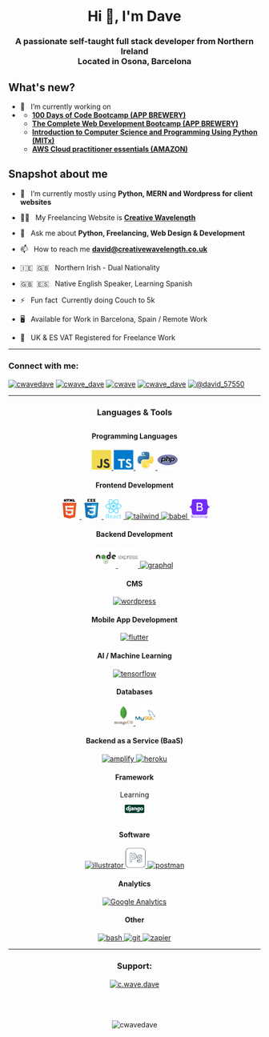 <h1 align="center">Hi 👋, I'm Dave</h1>
<h3 align="center">A <strong>passionate self-taught </strong>full stack developer from Northern Ireland <br> Located in Osona, Barcelona</h3>
 
 <h2> What's new? </h2>
 
- 🔭 &nbsp; I’m currently working on 
- <ul> <strong> <li> <a href="https://www.udemy.com/course/100-days-of-code/"> 100 Days of Code Bootcamp (APP BREWERY)</a> </li><li><a href="https://www.udemy.com/course/the-complete-web-development-bootcamp"> The Complete Web Development Bootcamp (APP BREWERY)</a></li><li><a href="https://www.edx.org/course/introduction-to-computer-science-and-programming-7"> Introduction to Computer Science and Programming Using Python (MITx)</a></li><li><a href="https://www.coursera.org/learn/aws-cloud-practitioner-essentials"> AWS Cloud practitioner essentials (AMAZON)</a> </strong> </li> </ul>

<h2> Snapshot about me </h2>

- 🌱 &nbsp; I’m currently mostly using **Python, MERN and Wordpress for client websites**

- 👨‍💻 &nbsp; My Freelancing Website is <strong> <a href="https://creative-wavelength.com"> Creative Wavelength </a> </strong>

- 💬 &nbsp; Ask me about **Python, Freelancing, Web Design & Development**

- 📫 &nbsp; How to reach me **david@creativewavelength.co.uk**
 
- 🇮🇪 &nbsp;🇬🇧 &nbsp; Northern Irish - Dual Nationality 

- 🇬🇧 &nbsp;🇪🇸 &nbsp; Native English Speaker, Learning Spanish

- ⚡ &nbsp; Fun fact&nbsp; Currently doing Couch to 5k

- 🖥️ &nbsp; Available for Work in Barcelona, Spain / Remote Work

- 🧾 &nbsp; UK & ES VAT Registered for Freelance Work 

<hr>

<h3>Connect with me:</h3>
<p>
<a href="https://dev.to/cwavedave" target="blank"><img align="center" src="https://cdn.jsdelivr.net/npm/simple-icons@3.0.1/icons/dev-dot-to.svg" alt="cwavedave" height="30" width="40" /></a>
<a href="https://twitter.com/cwave_dave" target="blank"><img align="center" src="https://cdn.jsdelivr.net/npm/simple-icons@3.0.1/icons/twitter.svg" alt="cwave_dave" height="30" width="40" /></a>
<a href="https://linkedin.com/in/cwave" target="blank"><img align="center" src="https://cdn.jsdelivr.net/npm/simple-icons@3.0.1/icons/linkedin.svg" alt="cwave" height="30" width="40" /></a>
<a href="https://instagram.com/cwave_dave" target="blank"><img align="center" src="https://cdn.jsdelivr.net/npm/simple-icons@3.0.1/icons/instagram.svg" alt="cwave_dave" height="30" width="40" /></a>
<a href="https://medium.com/@david_57550" target="blank"><img align="center" src="https://cdn.jsdelivr.net/npm/simple-icons@3.0.1/icons/medium.svg" alt="@david_57550" height="30" width="40" /></a>
</p>

<hr>

<h3 align="center">Languages & Tools</h3>
<h2></h2>
<h4 align="center">Programming Languages</h4>
<p align="center"> 
<a href="https://developer.mozilla.org/en-US/docs/Web/JavaScript" target="_blank"> <img src="https://raw.githubusercontent.com/devicons/devicon/master/icons/javascript/javascript-original.svg" alt="javascript" width="40" height="40"/> </a> 
<a href="https://www.typescriptlang.org/" target="_blank"> <img src="https://raw.githubusercontent.com/devicons/devicon/master/icons/typescript/typescript-original.svg" alt="typescript" width="40" height="40"/> </a> 
<a href="https://www.python.org" target="_blank"> <img src="https://raw.githubusercontent.com/devicons/devicon/master/icons/python/python-original.svg" alt="python" width="40" height="40"/> </a> 
<a href="https://www.php.net" target="_blank"> <img src="https://raw.githubusercontent.com/devicons/devicon/master/icons/php/php-original.svg" alt="php" width="40" height="40"/> </a> 

</p>

<h4 align="center">Frontend Development</h4>
<p align="center"> 
<a href="https://www.w3.org/html/" target="_blank"> <img src="https://raw.githubusercontent.com/devicons/devicon/master/icons/html5/html5-original-wordmark.svg" alt="html5" width="40" height="40"/> </a> 
<a href="https://www.w3schools.com/css/" target="_blank"> <img src="https://raw.githubusercontent.com/devicons/devicon/master/icons/css3/css3-original-wordmark.svg" alt="css3" width="40" height="40"/> </a>  
<a href="https://reactjs.org/" target="_blank"> <img src="https://raw.githubusercontent.com/devicons/devicon/master/icons/react/react-original-wordmark.svg" alt="react" width="40" height="40"/> 
<a href="https://tailwindcss.com/" target="_blank"> <img src="https://www.vectorlogo.zone/logos/tailwindcss/tailwindcss-icon.svg" alt="tailwind" width="40" height="40"/> </a> 
<a href="https://babeljs.io/" target="_blank"> <img src="https://www.vectorlogo.zone/logos/babeljs/babeljs-icon.svg" alt="babel" width="40" height="40"/> </a> 
<a href="https://getbootstrap.com" target="_blank"> <img src="https://raw.githubusercontent.com/devicons/devicon/master/icons/bootstrap/bootstrap-plain-wordmark.svg" alt="bootstrap" width="40" height="40"/> </a> 


</p>

<h4 align="center">Backend Development</h4>
<p align="center"> 
<a href="https://nodejs.org" target="_blank"> <img src="https://raw.githubusercontent.com/devicons/devicon/master/icons/nodejs/nodejs-original-wordmark.svg" alt="nodejs" width="40" height="40"/> </a>  
<a href="https://expressjs.com" target="_blank"> <img src="https://raw.githubusercontent.com/devicons/devicon/master/icons/express/express-original-wordmark.svg" alt="express" width="40" height="40"/> </a> 
<a href="https://graphql.org" target="_blank"> <img src="https://www.vectorlogo.zone/logos/graphql/graphql-icon.svg" alt="graphql" width="40" height="40"/> </a> 

</p>


<h4 align="center">CMS</h4>
<p align="center"> 
<a href="https://wordpress.org" target="_blank"> <img src="https://www.vectorlogo.zone/logos/wordpress/wordpress-icon.svg" alt="wordpress" width="40" height="40"/> </a>  
</p>

<h4 align="center">Mobile App Development</h4>
<p align="center"> 
<a href="https://flutter.dev" target="_blank"> <img src="https://www.vectorlogo.zone/logos/flutterio/flutterio-icon.svg" alt="flutter" width="40" height="40"/> </a> 

</p>

<h4 align="center">AI / Machine Learning</h4>
<p align="center"> 
<a href="https://www.tensorflow.org" target="_blank"> <img src="https://www.vectorlogo.zone/logos/tensorflow/tensorflow-icon.svg" alt="tensorflow" width="40" height="40"/> </a> 
</p>

<h4 align="center">Databases</h4>
<p align="center"> 
<a href="https://www.mongodb.com/" target="_blank"> <img src="https://raw.githubusercontent.com/devicons/devicon/master/icons/mongodb/mongodb-original-wordmark.svg" alt="mongodb" width="40" height="40"/> </a> 
<a href="https://www.mysql.com/" target="_blank"> <img src="https://raw.githubusercontent.com/devicons/devicon/master/icons/mysql/mysql-original-wordmark.svg" alt="mysql" width="40" height="40"/> </a> 

</p>

<h4 align="center">Backend as a Service (BaaS)</h4>
<p align="center"> 
<a href="https://aws.amazon.com/amplify/" target="_blank"> <img src="https://docs.amplify.aws/assets/logo-dark.svg" alt="amplify" width="40" height="40"/> </a> 
<a href="https://heroku.com" target="_blank"> <img src="https://www.vectorlogo.zone/logos/heroku/heroku-icon.svg" alt="heroku" width="40" height="40"/> </a> 

</p>


<h4 align="center">Framework</h4>
<p align="center"> 
 Learning <br> 
<a href="https://www.djangoproject.com/" target="_blank"> <img src="https://raw.githubusercontent.com/devicons/devicon/master/icons/django/django-original.svg" alt="django" width="40" height="40"/> </a> 

</p>

<h4 align="center">Software</h4>
<p align="center"> 
<a href="https://www.adobe.com/in/products/illustrator.html" target="_blank"> <img src="https://www.vectorlogo.zone/logos/adobe_illustrator/adobe_illustrator-icon.svg" alt="illustrator" width="40" height="40"/> </a> 
<a href="https://www.photoshop.com/en" target="_blank"> <img src="https://raw.githubusercontent.com/devicons/devicon/master/icons/photoshop/photoshop-line.svg" alt="photoshop" width="40" height="40"/> </a> 
<a href="https://postman.com" target="_blank"> <img src="https://www.vectorlogo.zone/logos/getpostman/getpostman-icon.svg" alt="postman" width="40" height="40"/> </a> 
</p>

<h4 align="center">Analytics</h4>
<p align="center"> 
<a href="https://analytics.google.com/analytics/web/" target="_blank"> <img src="https://www.vectorlogo.zone/logos/google_analytics/google_analytics-icon.svg" alt="Google Analytics" width="40" height="40"/> </a> 

</p>

<h4 align="center">Other</h4>
<p align="center"> 
<a href="https://www.gnu.org/software/bash/" target="_blank"> <img src="https://www.vectorlogo.zone/logos/gnu_bash/gnu_bash-icon.svg" alt="bash" width="40" height="40"/> </a> 
<a href="https://git-scm.com/" target="_blank"> <img src="https://www.vectorlogo.zone/logos/git-scm/git-scm-icon.svg" alt="git" width="40" height="40"/> </a> 
<a href="https://zapier.com" target="_blank"> <img src="https://www.vectorlogo.zone/logos/zapier/zapier-icon.svg" alt="zapier" width="40" height="40"/> </a> </p>

</p>

<hr>

<h3 align="center">Support:</h3>
<p align="center"><a href="https://www.buymeacoffee.com/c.wave.dave"> <img align="center" src="https://cdn.buymeacoffee.com/buttons/v2/default-yellow.png" height="50" width="210" alt="c.wave.dave" /></a></p><br><br>

<p align="center"><img align="center" src="https://github-readme-streak-stats.herokuapp.com/?user=cwavedave&" alt="cwavedave" /></p>
